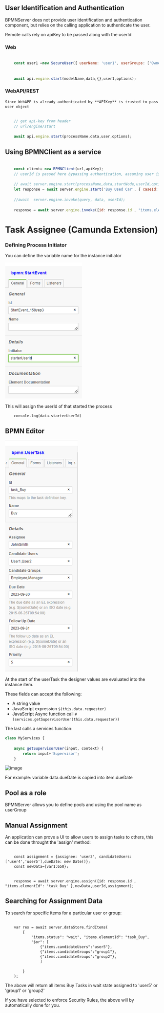 
## User Identification and Authentication

BPMNServer does not provide user identification and authentication component, but relies on the calling application to authenticate the user.

Remote calls rely on apiKey to be passed along with the userId

### Web
```javascript

    const user1 =new SecureUser({ userName: 'user1', userGroups: ['Owner', 'Others']});


    await api.engine.start(modelName,data,{},user1,options);  

``` 

### WebAPI/REST

    Since WebAPP is already authenticated by **APIKey** is trusted to pass user object

```javascript

    // get api-key from header
    // url/engine/start

    await api.engine.start(processName,data,user,options);  

``` 
## Using BPMNClient as a service

```javascript

    const client= new BPMNClient(url,apiKey);
    // userId is passed here bypassing authentication, assuming user is already authenticated
    
    // await server.engine.start(processName,data,startNode,userId,options);  
    let response = await server.engine.start('Buy Used Car', { caseId: 1050 },null,'user1');

    //await  server.engine.invoke(query, data, userId);

    response = await server.engine.invoke({id: response.id , "items.elementId": 'task_Buy' },{},'user1');

```

# Task Assignee (Camunda Extension)


### Defining Process Initiator
You can define the variable name for the instance initiator 

![BPMN Editor Initiator](images/initiator.PNG)

This will assign the userId of that started the process
```
    console.log(data.starterUserId)
```

## BPMN Editor

![BPMN Editor Assignee](images/Assignee1.PNG)

At the start of the userTask the designer values are evaluated into the instance item.

These fields can accept the following:
- A string value
- JavaScript expression `$(this.data.requester)`
- JavaScript Async function call `#(services.getSupervisorUser(this.data.requester))`

The last calls a services function:
```js
class MyServices {
    
    async getSupervisorUser(input, context) {
        return input+'Supervisor';
    }
```

![image](https://github.com/ralphhanna/bpmn-server/assets/11893416/88299e86-dd9d-4fb0-9324-9209904ef881)

For example: variable data.dueDate is copied into item.dueDate 

## Pool as a role

BPMNServer allows you to define pools and using the pool name as userGroup

## Manual Assignment

An application can prove a UI to allow users to assign tasks to others, this can be done throught the 'assign' method:

```

    const assignment = {assignee: 'user3', candidateUsers: ['user4','user5'],dueDate: new Date()};
    const newData={var1:650};


    response = await server.engine.assign({id: response.id , "items.elementId": 'task_Buy' },newData,userId,assignment);
```

## Searching for Assignment Data

To search for specific items for a particular user or group:

```

    var res = await server.dataStore.findItems(
        {
            "items.status": "wait", "items.elementId": "task_Buy",
            "$or": [
                {"items.candidateUsers":"user5"},
                {"items.candidateGroups":"group1"},
                {"items.candidateGroups":"group2"},
                ]

        }
    );
```

The above will return all items Buy Tasks in wait state assigned to 'user5' or 'group1' or 'group2'

If you have selected to enforce Security Rules, the above will by automatically done for you.
